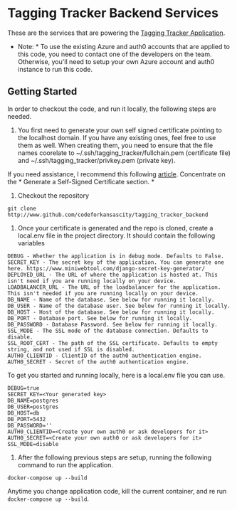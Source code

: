# Tagging Tracker Backend Services

These are the services that are powering the [Tagging Tracker Application](https://github.com/codeforkansascity/tagging-tracker).

* Note: * To use the existing Azure and auth0 accounts that are applied to this code, you need to contact one of the developers on the team. Otherwise, you'll need to setup your own Azure account and auth0 instance to run this code.

## Getting Started

In order to checkout the code, and run it locally, the following steps are needed.

1. You first need to generate your own self signed certificate pointing to the localhost domain. If you have any existing ones, feel free to use them as well. When creating them, you need to ensure that the file names coorelate to ~/.ssh/tagging_tracker/fullchain.pem (certificate file) and ~/.ssh/tagging_tracker/privkey.pem (private key).

 If you need assistance, I recommend this following [article](https://www.digitalocean.com/community/tutorials/openssl-essentials-working-with-ssl-certificates-private-keys-and-csrs#generating-ssl-certificates). Concentrate on the * Generate a Self-Signed Certificate section. *

1. Checkout the repository

  ```
  git clone http://www.github.com/codeforkansascity/tagging_tracker_backend
  ```

1. Once your certificate is generated and the repo is cloned, create a local.env file in the project directory. It should contain the following variables

  ```
  DEBUG - Whether the application is in debug mode. Defaults to False.
  SECRET_KEY - The secret key of the application. You can generate one here. https://www.miniwebtool.com/django-secret-key-generator/
  DEPLOYED_URL - The URL of where the application is hosted at. This isn't need if you are running locally on your device.
  LOADBALANCER_URL - The URL of the loadbalancer for the application. This isn't needed if you are running locally on your device.
  DB_NAME - Name of the database. See below for running it locally.
  DB_USER - Name of the database user. See below for running it locally.
  DB_HOST - Host of the database. See below for running it locally.
  DB_PORT - Database port. See below for running it locally.
  DB_PASSWORD - Database Password. See below for running it locally.
  SSL_MODE - The SSL mode of the database connection. Defaults to disable.
  SSL_ROOT_CERT - The path of the SSL certificate. Defaults to empty string, and not used if SSL is disabled.
  AUTH0_CLIENTID - ClientID of the auth0 authentication engine.
  AUTH0_SECRET - Secret of the auth0 authentication engine.
  ```

  To get you started and running locally, here is a local.env file you can use.


  ```
  DEBUG=true
  SECRET_KEY=<Your generated key>
  DB_NAME=postgres
  DB_USER=postgres
  DB_HOST=db
  DB_PORT=5432
  DB_PASSWORD=''
  AUTH0_CLIENTID=<Create your own auth0 or ask developers for it>
  AUTH0_SECRET=<Create your own auth0 or ask developers for it>
  SSL_MODE=disable
  ```

1. After the following previous steps are setup, running the following command to run the application.

  ```
  docker-compose up --build
  ```

  Anytime you change application code, kill the current container, and re run `docker-compose up --build`.
